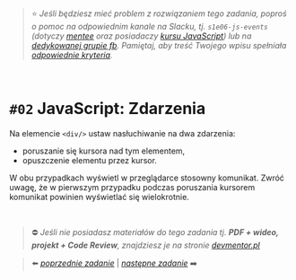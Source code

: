 > :star: *Jeśli będziesz mieć problem z rozwiązaniem tego zadania, poproś o pomoc na odpowiednim kanale na Slacku, tj. `s1e06-js-events` (dotyczy [mentee](https://devmentor.pl/mentoring-javascript/) oraz posiadaczy [kursu JavaScript](https://devmentor.pl/p/javascript-for-beginners/)) lub na [dedykowanej grupie fb](https://www.facebook.com/groups/155234921740033). Pamiętaj, aby treść Twojego wpisu spełniała [odpowiednie kryteria](https://devmentor.pl/jak-prosic-o-pomoc/).*

&nbsp;

# `#02` JavaScript: Zdarzenia

Na elemencie `<div/>` ustaw nasłuchiwanie na dwa zdarzenia:
- poruszanie się kursora nad tym elementem,
- opuszczenie elementu przez kursor.

W obu przypadkach wyświetl w przeglądarce stosowny komunikat. Zwróć uwagę, że w pierwszym przypadku podczas poruszania kursorem komunikat powinien wyświetlać się wielokrotnie.


&nbsp;
> :no_entry: *Jeśli nie posiadasz materiałów do tego zadania tj. **PDF + wideo, projekt + Code Review**, znajdziesz je na stronie [devmentor.pl](https://devmentor.pl/workshop-js-events/)*

> :arrow_left: [*poprzednie zadanie*](./../01) | [*następne zadanie*](./../03) :arrow_right:
